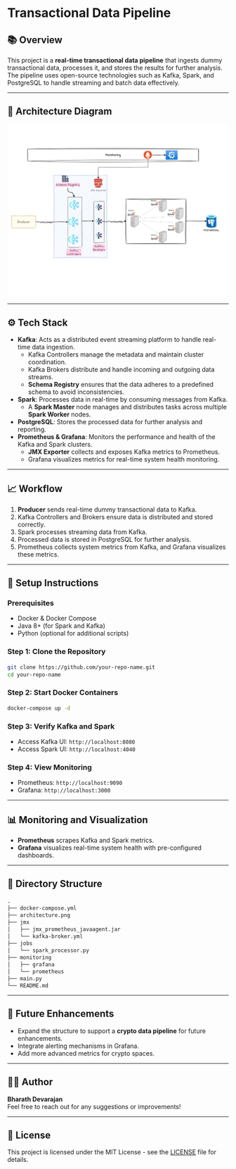 # Transactional Data Pipeline

## 📚 Overview
This project is a **real-time transactional data pipeline** that ingests dummy transactional data, processes it, and stores the results for further analysis. The pipeline uses open-source technologies such as Kafka, Spark, and PostgreSQL to handle streaming and batch data effectively.

---

## 📸 Architecture Diagram
![Architecture](./architecture.png)

---

## ⚙️ Tech Stack
- **Kafka**: Acts as a distributed event streaming platform to handle real-time data ingestion.
  - Kafka Controllers manage the metadata and maintain cluster coordination.
  - Kafka Brokers distribute and handle incoming and outgoing data streams.
  - **Schema Registry** ensures that the data adheres to a predefined schema to avoid inconsistencies.
- **Spark**: Processes data in real-time by consuming messages from Kafka.
  - A **Spark Master** node manages and distributes tasks across multiple **Spark Worker** nodes.
- **PostgreSQL**: Stores the processed data for further analysis and reporting.
- **Prometheus & Grafana**: Monitors the performance and health of the Kafka and Spark clusters.
  - **JMX Exporter** collects and exposes Kafka metrics to Prometheus.
  - Grafana visualizes metrics for real-time system health monitoring.

---

## 📈 Workflow
1. **Producer** sends real-time dummy transactional data to Kafka.
2. Kafka Controllers and Brokers ensure data is distributed and stored correctly.
3. Spark processes streaming data from Kafka.
4. Processed data is stored in PostgreSQL for further analysis.
5. Prometheus collects system metrics from Kafka, and Grafana visualizes these metrics.

---

## 🚀 Setup Instructions

### Prerequisites
- Docker & Docker Compose
- Java 8+ (for Spark and Kafka)
- Python (optional for additional scripts)

### Step 1: Clone the Repository
```bash
git clone https://github.com/your-repo-name.git
cd your-repo-name
```

### Step 2: Start Docker Containers
```bash
docker-compose up -d
```

### Step 3: Verify Kafka and Spark
- Access Kafka UI: `http://localhost:8080`
- Access Spark UI: `http://localhost:4040`

### Step 4: View Monitoring
- Prometheus: `http://localhost:9090`
- Grafana: `http://localhost:3000`

---

## 📊 Monitoring and Visualization
- **Prometheus** scrapes Kafka and Spark metrics.
- **Grafana** visualizes real-time system health with pre-configured dashboards.

---

## 📝 Directory Structure
```
.
├── docker-compose.yml
├── architecture.png
├── jmx
│   ├── jmx_prometheus_javaagent.jar
│   └── kafka-broker.yml
├── jobs
│   └── spark_processor.py
├── monitoring
│   ├── grafana
│   └── prometheus
├── main.py
└── README.md
```

---

## 📝 Future Enhancements
- Expand the structure to support a **crypto data pipeline** for future enhancements.
- Integrate alerting mechanisms in Grafana.
- Add more advanced metrics for crypto spaces.

---

## 👨‍💻 Author
**Bharath Devarajan**  
Feel free to reach out for any suggestions or improvements!

---

## 💃 License
This project is licensed under the MIT License - see the [LICENSE](LICENSE) file for details.

